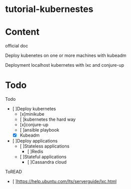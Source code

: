 tutorial-kubernestes
===

# Content

official doc

Deploy kubenetes on one or more machines with kubeadm

Deployment localhost kubernetes with lxc and conjure-up 

# Todo

Todo
- [ ]Deploy kubernetes
  - [x]minikube
  - [ ]kubernetes the hard way
  - [x]conjure-up
  - [ ]ansible playbook 
  - [x] Kubeadm

- [ ]Deploy applications
  - [ ]Stateless applications  
    - [ ]Redis
  - [ ]Stateful applications
    - [ ]Cassandra cloud

ToREAD
- [ ]https://help.ubuntu.com/lts/serverguide/lxc.html
